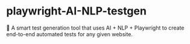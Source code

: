 # playwright-AI-NLP-testgen
🧠 A smart test generation tool that uses AI + NLP + Playwright to create end-to-end automated tests for any given website.
